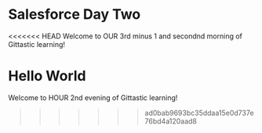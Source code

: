 # Salesforce Day Two

<<<<<<< HEAD
Welcome to OUR 3rd minus 1 and secondnd morning of Gittastic learning!

Hello World
=======
Welcome to HOUR 2nd evening of Gittastic learning!
>>>>>>> ad0bab9693bc35ddaa15e0d737e76bd4a120aad8
